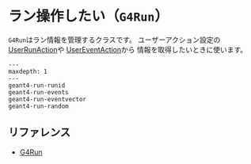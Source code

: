 # ラン操作したい（``G4Run``）

``G4Run``はラン情報を管理するクラスです。
ユーザーアクション設定の
[UserRunAction](./geant4-user-runaction.md)や
[UserEventAction](./geant4-user-eventaction.md)から
情報を取得したいときに使います。

```{toctree}
---
maxdepth: 1
---
geant4-run-runid
geant4-run-events
geant4-run-eventvector
geant4-run-random
```

## リファレンス

- [G4Run](https://geant4.kek.jp/Reference/11.2.0/classG4Run.html)
